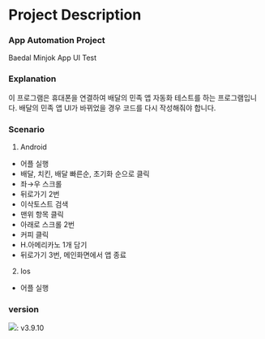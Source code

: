 # Project Description
### App Automation Project
Baedal Minjok App UI Test

### Explanation
이 프로그램은 휴대폰을 연결하여 배달의 민족 앱 자동화 테스트를 하는 프로그램입니다. 
배달의 민족 앱 UI가 바뀌었을 경우 코드를 다시 작성해줘야 합니다.

### Scenario
1. Android
- 어플 실행
- 배달, 치킨, 배달 빠른순, 초기화 순으로 클릭
- 좌→우 스크롤
- 뒤로가기 2번
- 이삭토스트 검색
- 맨위 항목 클릭
- 아래로 스크롤 2번
- 커피 클릭
- H.아메리카노 1개 담기
- 뒤로가기 3번, 메인화면에서 앱 종료

2. Ios
- 어플 실행

### version
<img src="https://img.shields.io/badge/Python-3766AB?style=flat-square&logo=Python&logoColor=white"/></a>: v3.9.10
